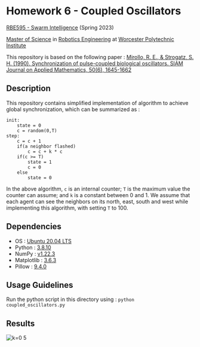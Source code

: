 # Homework 6 - Coupled Oscillators

[RBE595 - Swarm Intelligence](https://www.wpi.edu/sites/default/files/inline-image/Departments-Programs/Robotics-Engineering/RBE.Special.%20Topics.%20Courses_%20Spring.2023.pdf) (Spring 2023)

[Master of Science](https://www.wpi.edu/academics/study/robotics-engineering-ms) in [Robotics Engineering](https://www.wpi.edu/academics/departments/robotics-engineering) at [Worcester Polytechnic Institute](https://www.wpi.edu/)

This repository is based on the following paper : [Mirollo, R. E., & Strogatz, S. H. (1990). Synchronization of pulse-coupled biological oscillators. SIAM Journal on Applied Mathematics, 50(6), 1645-1662](https://epubs.siam.org/doi/10.1137/0150098)

## Description

This repository contains simplified implementation of algorithm to achieve global synchronization, which can be summarized as :

```
init:
    state = 0
    c = random(0,T)
step:
    c = c + 1
    if(a neighbor flashed)
        c = c + k * c
    if(c >= T)
        state = 1
        c = 0
    else
        state = 0
```

In the above algorithm, `c` is an internal counter; `T` is the maximum value the counter can assume; and `k` is a constant between 0 and 1. We assume that each agent can see the neighbors on its north, east, south and west while implementing this algorithm, with setting `T` to 100.

## Dependencies
- OS : [Ubuntu 20.04 LTS](https://releases.ubuntu.com/20.04/)
- Python : [3.8.10](https://www.python.org/downloads/release/python-3810/)
- NumPy : [v1.22.3](https://numpy.org/)
- Matplotlib : [3.6.3](https://matplotlib.org/stable/index.html)
- Pillow : [9.4.0](https://pillow.readthedocs.io/en/stable/)

## Usage Guidelines

Run the python script in this directory using : `python coupled_oscillators.py`

## Results

![k=0 5](https://github.com/ranebhushan/swarm_intelligence/assets/34753789/66778fd3-88f9-45d2-b8a7-394e960ff6d6)
